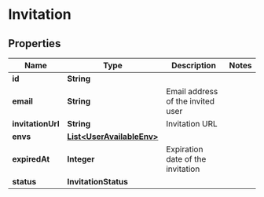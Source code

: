 

# Invitation


## Properties

| Name | Type | Description | Notes |
|------------ | ------------- | ------------- | -------------|
|**id** | **String** |  |  |
|**email** | **String** | Email address of the invited user |  |
|**invitationUrl** | **String** | Invitation URL |  |
|**envs** | [**List&lt;UserAvailableEnv&gt;**](UserAvailableEnv.md) |  |  |
|**expiredAt** | **Integer** | Expiration date of the invitation |  |
|**status** | **InvitationStatus** |  |  |



